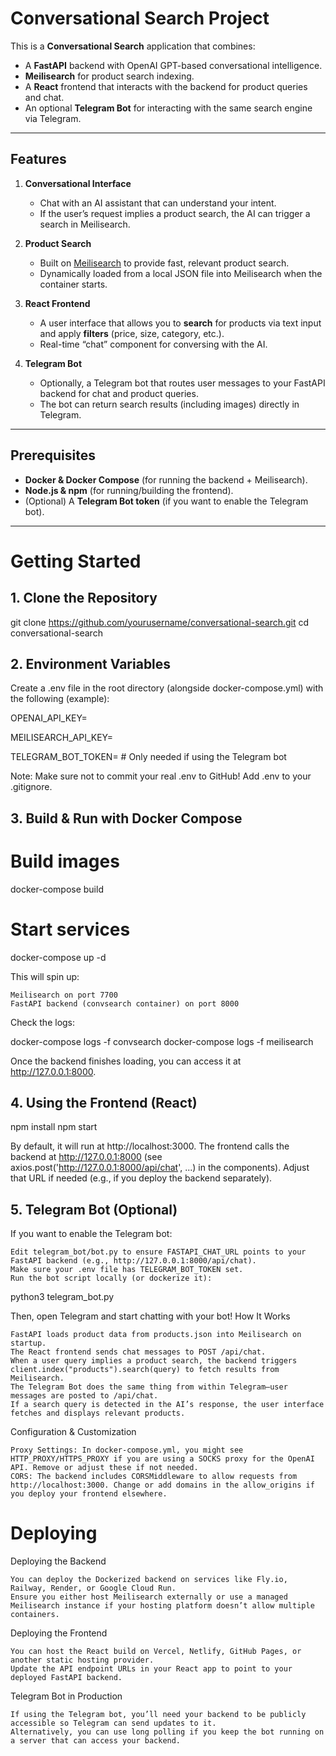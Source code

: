 # Conversational Search Project

This is a **Conversational Search** application that combines:

- A **FastAPI** backend with OpenAI GPT-based conversational intelligence.
- **Meilisearch** for product search indexing.
- A **React** frontend that interacts with the backend for product queries and chat.
- An optional **Telegram Bot** for interacting with the same search engine via Telegram.

---

## Features

1. **Conversational Interface**
   - Chat with an AI assistant that can understand your intent.
   - If the user’s request implies a product search, the AI can trigger a search in Meilisearch.

2. **Product Search**
   - Built on [Meilisearch](https://www.meilisearch.com/) to provide fast, relevant product search.
   - Dynamically loaded from a local JSON file into Meilisearch when the container starts.

3. **React Frontend**
   - A user interface that allows you to **search** for products via text input and apply **filters** (price, size, category, etc.).
   - Real-time “chat” component for conversing with the AI.

4. **Telegram Bot**
   - Optionally, a Telegram bot that routes user messages to your FastAPI backend for chat and product queries.
   - The bot can return search results (including images) directly in Telegram.

---

## Prerequisites

- **Docker & Docker Compose** (for running the backend + Meilisearch).
- **Node.js & npm** (for running/building the frontend).
- (Optional) A **Telegram Bot token** (if you want to enable the Telegram bot).

---


# Getting Started

## 1. Clone the Repository

git clone https://github.com/yourusername/conversational-search.git
cd conversational-search

## 2. Environment Variables

Create a .env file in the root directory (alongside docker-compose.yml) with the following (example):

OPENAI_API_KEY=<Your OpenAI API Key>

MEILISEARCH_API_KEY=<Your Meilisearch Master Key>

TELEGRAM_BOT_TOKEN=<Your Telegram Bot Token>  # Only needed if using the Telegram bot


Note: Make sure not to commit your real .env to GitHub! Add .env to your .gitignore.


## 3. Build & Run with Docker Compose

# Build images
docker-compose build

# Start services
docker-compose up -d

This will spin up:

    Meilisearch on port 7700
    FastAPI backend (convsearch container) on port 8000

Check the logs:

docker-compose logs -f convsearch
docker-compose logs -f meilisearch

Once the backend finishes loading, you can access it at http://127.0.0.1:8000.
## 4. Using the Frontend (React)

npm install
npm start

By default, it will run at http://localhost:3000. The frontend calls the backend at http://127.0.0.1:8000 (see axios.post('http://127.0.0.1:8000/api/chat', ...) in the components). Adjust that URL if needed (e.g., if you deploy the backend separately).

## 5. Telegram Bot (Optional)

If you want to enable the Telegram bot:

    Edit telegram_bot/bot.py to ensure FASTAPI_CHAT_URL points to your FastAPI backend (e.g., http://127.0.0.1:8000/api/chat).
    Make sure your .env file has TELEGRAM_BOT_TOKEN set.
    Run the bot script locally (or dockerize it):
python3 telegram_bot.py

Then, open Telegram and start chatting with your bot!
How It Works

    FastAPI loads product data from products.json into Meilisearch on startup.
    The React frontend sends chat messages to POST /api/chat.
    When a user query implies a product search, the backend triggers client.index("products").search(query) to fetch results from Meilisearch.
    The Telegram Bot does the same thing from within Telegram—user messages are posted to /api/chat.
    If a search query is detected in the AI’s response, the user interface fetches and displays relevant products.

Configuration & Customization

    Proxy Settings: In docker-compose.yml, you might see HTTP_PROXY/HTTPS_PROXY if you are using a SOCKS proxy for the OpenAI API. Remove or adjust these if not needed.
    CORS: The backend includes CORSMiddleware to allow requests from http://localhost:3000. Change or add domains in the allow_origins if you deploy your frontend elsewhere.

# Deploying
Deploying the Backend

    You can deploy the Dockerized backend on services like Fly.io, Railway, Render, or Google Cloud Run.
    Ensure you either host Meilisearch externally or use a managed Meilisearch instance if your hosting platform doesn’t allow multiple containers.

Deploying the Frontend

    You can host the React build on Vercel, Netlify, GitHub Pages, or another static hosting provider.
    Update the API endpoint URLs in your React app to point to your deployed FastAPI backend.

Telegram Bot in Production

    If using the Telegram bot, you’ll need your backend to be publicly accessible so Telegram can send updates to it.
    Alternatively, you can use long polling if you keep the bot running on a server that can access your backend.
